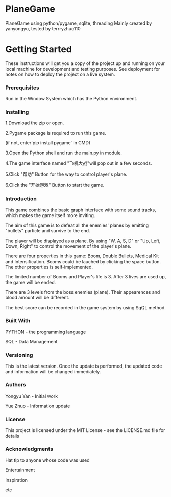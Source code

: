 # PlaneGame
PlaneGame using python/pygame, sqlite, threading
Mainly created by yanyongyu, tested by terrryzhuo110

# Getting Started
These instructions will get you a copy of the project up and running on your local machine for development and testing purposes. See deployment for notes on how to deploy the project on a live system.

### Prerequisites

Run in the Window System which has the Python environment.

### Installing
1.Download the zip or open.


2.Pygame package is required to run this game. 

(if not, enter'pip install pygame' in CMD)


3.Open the Python shell and run the main.py in module.


4.The game interface named "飞机大战"will pop out in a few seconds.


5.Click "帮助" Button for the way to control player's plane.


6.Click the "开始游戏" Button to start the game.


### Introduction
This game combines the basic graph interface with some sound tracks, which makes the game itself more inviting.

The aim of this game is to defeat all the enemies' planes by emitting "bullets" particle and survive to the end.

The player will be displayed as a plane. By using "W, A, S, D" or "Up, Left, Down, Right" to control the movement of the player's plane.

There are four properties in this game: Boom, Double Bullets, Medical Kit and Intensification. Booms could be lauched by clicking the space button. The other properties is self-implemented.

The limited number of Booms and Player's life is 3. After 3 lives are used up, the game will be ended.

There are 3 levels from the boss enemies (plane). Their appearences and blood amount will be different.

The best score can be recorded in the game system by using SqQL method.

### Built With
PYTHON - the programming language

SQL - Data Management


### Versioning
This is the latest version. Once the update is performed, the updated code and information will be changed immediately.

### Authors
Yongyu Yan - Initial work 

Yue Zhuo - Information update

### License
This project is licensed under the MIT License - see the LICENSE.md file for details

### Acknowledgments
Hat tip to anyone whose code was used

Entertainment

Inspiration

etc
